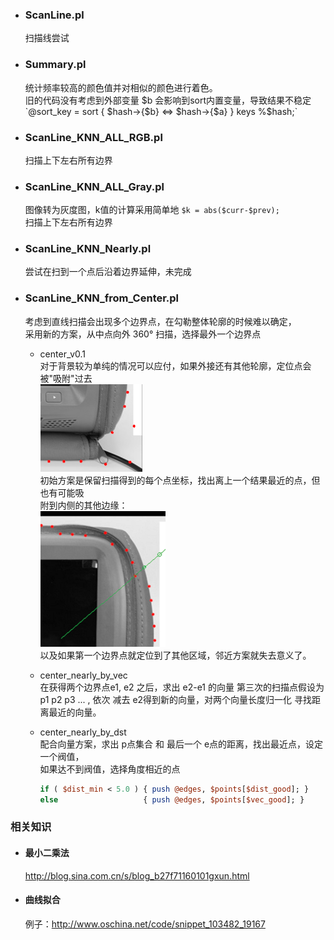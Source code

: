 * ### ScanLine.pl   
  扫描线尝试  

* ### Summary.pl  
  统计频率较高的颜色值并对相似的颜色进行着色。  
  旧的代码没有考虑到外部变量 $b 会影响到sort内置变量，导致结果不稳定  
  `@sort_key = sort { $hash->{$b} <=> $hash->{$a}  } keys %$hash;`
  
* ### ScanLine_KNN_ALL_RGB.pl  
  扫描上下左右所有边界  

* ### ScanLine_KNN_ALL_Gray.pl  
  图像转为灰度图，k值的计算采用简单地 `$k = abs($curr-$prev);`  
  扫描上下左右所有边界  

* ### ScanLine_KNN_Nearly.pl  
  尝试在扫到一个点后沿着边界延伸，未完成  

* ### ScanLine_KNN_from_Center.pl  
  考虑到直线扫描会出现多个边界点，在勾勒整体轮廓的时候难以确定，  
  采用新的方案，从中点向外 360° 扫描，选择最外一个边界点  

  * center_v0.1  
    对于背景较为单纯的情况可以应付，如果外接还有其他轮廓，定位点会被"吸附"过去  
    ![](./v01_0.png)  
    初始方案是保留扫描得到的每个点坐标，找出离上一个结果最近的点，但也有可能吸  
    附到内侧的其他边缘：  
    ![](./v01_1.png)  
    以及如果第一个边界点就定位到了其他区域，邻近方案就失去意义了。  

  * center_nearly_by_vec  
    在获得两个边界点e1, e2 之后，求出 e2-e1 的向量
    第三次的扫描点假设为 p1 p2 p3 ... , 依次 减去 e2得到新的向量，对两个向量长度归一化
    寻找距离最近的向量。

  * center_nearly_by_dst  
    配合向量方案，求出 p点集合 和 最后一个 e点的距离，找出最近点，设定一个阀值，  
    如果达不到阀值，选择角度相近的点  
    ```perl
    if ( $dist_min < 5.0 ) { push @edges, $points[$dist_good]; }
    else                   { push @edges, $points[$vec_good]; }
    ```


### 相关知识
* #### 最小二乘法  
  http://blog.sina.com.cn/s/blog_b27f71160101gxun.html

* #### 曲线拟合  
  例子：http://www.oschina.net/code/snippet_103482_19167  

  